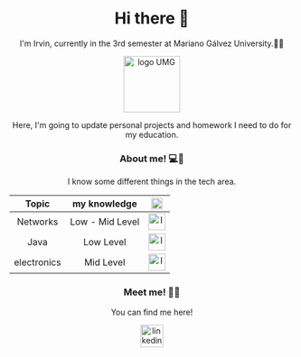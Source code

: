 <h1 align="center">Hi there 👋</h1>
<p align="center">I'm Irvin, currently in the 3rd semester at Mariano Gálvez University.🧑‍🎓</p>
<div align="center">
<img src= "https://encrypted-tbn0.gstatic.com/images?q=tbn:ANd9GcRR4YvFZALqhd-Kl91Fgssmje1h1gJU8rJIgg&s" height="100" width="100" alt="logo UMG " />
</div>
<p align="center">Here, I'm going to update personal projects and homework I need to do for my education.</p>


<h3 align="center">About me! 💻🙋</h3>
<p align="center">I know some different things in the tech area.</p>

<!-- I'll soon know how to center this 🫡-->
| Topic  | my knowledge | <img src= "https://github.com/user-attachments/assets/8a28dd56-8b1b-423f-898c-cb98b046ec12" height="20" width="20" alt="logo yo " /> |
| :---: | :---: | :---: |
| Networks  | Low - Mid Level  | <img src= "https://github.com/user-attachments/assets/40c83e9c-4a27-4f8d-9b96-34c910969242" height="30" width="30" alt="logo redes " /> |
| Java  | Low Level  | <img src= "https://github.com/user-attachments/assets/07f1ea33-6121-46be-890e-91a6076bdcc3" height="30" width="30" alt="logo java " /> |
| electronics  | Mid Level  | <img src= "https://github.com/user-attachments/assets/1deaf5b8-6603-4bb6-a85a-e938c8cd0f12" height="30" width="30" alt="logo electro " /> |


<h3 align="center">Meet me! 🛜🤝</h3>
<p align="center">You can find me here!</p>

<div align="center">
  <a href="https://www.linkedin.com/in/irvin-gonzález-836ba321b" target="_blank">
    <img src="https://github.com/user-attachments/assets/e3f077df-04b8-408a-badc-aa65f62dcd34" height="40" alt="linkedin logo"  />
  </a>
</div>
